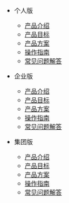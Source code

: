 <!-- _navbar.md -->

- 个人版

    - [产品介绍](personal/README.md)
    - [产品目标](personal/target.md)
    - [产品方案](personal/schema.md)
    - [操作指南](personal/guide.md)
    - [常见问题解答](personal/faq.md)
      
- 企业版

    - [产品介绍](enterprise/README.md)
    - [产品目标](enterprise/target.md)
    - [产品方案](enterprise/schema.md)
    - [操作指南](enterprise/guide.md)
    - [常见问题解答](enterprise/faq.md)
    
- 集团版

    - [产品介绍](group/README.md)
    - [产品目标](group/target.md)
    - [产品方案](group/schema.md)
    - [操作指南](group/guide.md)
    - [常见问题解答](group/faq.md)